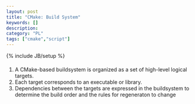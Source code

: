 ```yaml
--- 
layout: post 
title: "CMake: Build System" 
keywords: [] 
description: 
category: "PL"
tags: ["cmake","script"] 
--- 
```

{% include JB/setup %}

####
1. A CMake-based buildsystem is organized as a set of high-level logical
   targets.
2. Each target corresponds to an executable or library.
3. Dependencies between the targets are expressed in the buildsystem to
   determine the build order and the rules for regeneraton to change


